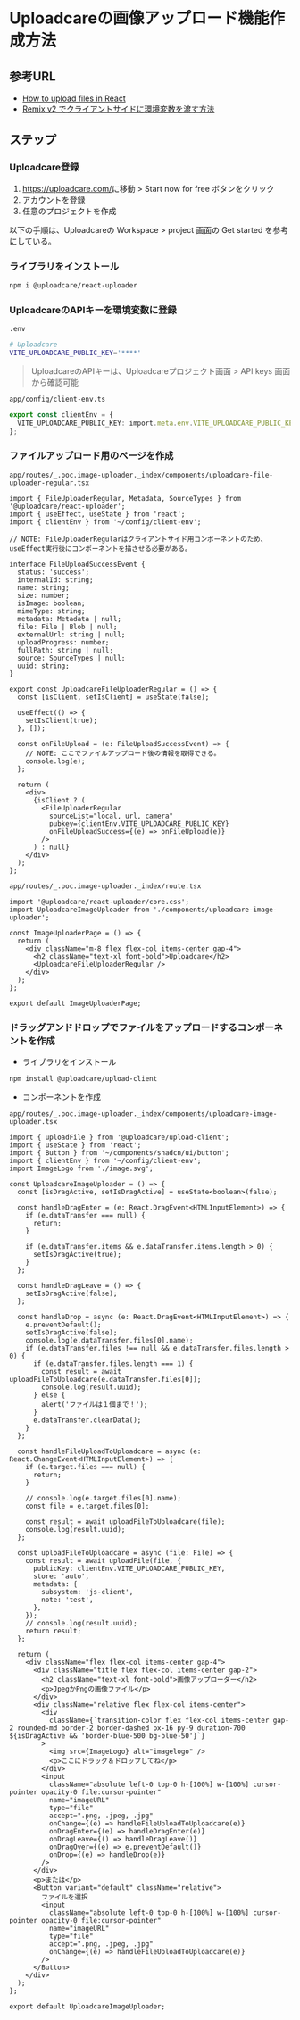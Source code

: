 # Uploadcareの画像アップロード機能作成方法

## 参考URL

- [How to upload files in React](https://uploadcare.com/blog/how-to-upload-file-in-react/)
- [Remix v2 でクライアントサイドに環境変数を渡す方法](https://www.gaji.jp/blog/2024/09/25/20881/)

## ステップ

### Uploadcare登録

1. <https://uploadcare.com/>に移動 > Start now for free ボタンをクリック
2. アカウントを登録
3. 任意のプロジェクトを作成

以下の手順は、Uploadcareの Workspace > project 画面の Get started を参考にしている。

### ライブラリをインストール

```sh
npm i @uploadcare/react-uploader
```

### UploadcareのAPIキーを環境変数に登録

`.env`

```sh
# Uploadcare
VITE_UPLOADCARE_PUBLIC_KEY='****'
```

> UploadcareのAPIキーは、Uploadcareプロジェクト画面 > API keys 画面から確認可能

`app/config/client-env.ts`

```ts
export const clientEnv = {
  VITE_UPLOADCARE_PUBLIC_KEY: import.meta.env.VITE_UPLOADCARE_PUBLIC_KEY,
};
```

### ファイルアップロード用のページを作成

`app/routes/_.poc.image-uploader._index/components/uploadcare-file-uploader-regular.tsx`

```tsx
import { FileUploaderRegular, Metadata, SourceTypes } from '@uploadcare/react-uploader';
import { useEffect, useState } from 'react';
import { clientEnv } from '~/config/client-env';

// NOTE: FileUploaderRegularはクライアントサイド用コンポーネントのため、useEffect実行後にコンポーネントを描させる必要がある。

interface FileUploadSuccessEvent {
  status: 'success';
  internalId: string;
  name: string;
  size: number;
  isImage: boolean;
  mimeType: string;
  metadata: Metadata | null;
  file: File | Blob | null;
  externalUrl: string | null;
  uploadProgress: number;
  fullPath: string | null;
  source: SourceTypes | null;
  uuid: string;
}

export const UploadcareFileUploaderRegular = () => {
  const [isClient, setIsClient] = useState(false);

  useEffect(() => {
    setIsClient(true);
  }, []);

  const onFileUpload = (e: FileUploadSuccessEvent) => {
    // NOTE: ここでファイルアップロード後の情報を取得できる。
    console.log(e);
  };

  return (
    <div>
      {isClient ? (
        <FileUploaderRegular
          sourceList="local, url, camera"
          pubkey={clientEnv.VITE_UPLOADCARE_PUBLIC_KEY}
          onFileUploadSuccess={(e) => onFileUpload(e)}
        />
      ) : null}
    </div>
  );
};
```

`app/routes/_.poc.image-uploader._index/route.tsx`

```tsx
import '@uploadcare/react-uploader/core.css';
import UploadcareImageUploader from './components/uploadcare-image-uploader';

const ImageUploaderPage = () => {
  return (
    <div className="m-8 flex flex-col items-center gap-4">
      <h2 className="text-xl font-bold">Uploadcare</h2>
      <UploadcareFileUploaderRegular />
    </div>
  );
};

export default ImageUploaderPage;
```

### ドラッグアンドドロップでファイルをアップロードするコンポーネントを作成

- ライブラリをインストール

```sh
npm install @uploadcare/upload-client
```

- コンポーネントを作成

`app/routes/_.poc.image-uploader._index/components/uploadcare-image-uploader.tsx`

```tsx
import { uploadFile } from '@uploadcare/upload-client';
import { useState } from 'react';
import { Button } from '~/components/shadcn/ui/button';
import { clientEnv } from '~/config/client-env';
import ImageLogo from './image.svg';

const UploadcareImageUploader = () => {
  const [isDragActive, setIsDragActive] = useState<boolean>(false);

  const handleDragEnter = (e: React.DragEvent<HTMLInputElement>) => {
    if (e.dataTransfer === null) {
      return;
    }

    if (e.dataTransfer.items && e.dataTransfer.items.length > 0) {
      setIsDragActive(true);
    }
  };

  const handleDragLeave = () => {
    setIsDragActive(false);
  };

  const handleDrop = async (e: React.DragEvent<HTMLInputElement>) => {
    e.preventDefault();
    setIsDragActive(false);
    console.log(e.dataTransfer.files[0].name);
    if (e.dataTransfer.files !== null && e.dataTransfer.files.length > 0) {
      if (e.dataTransfer.files.length === 1) {
        const result = await uploadFileToUploadcare(e.dataTransfer.files[0]);
        console.log(result.uuid);
      } else {
        alert('ファイルは１個まで！');
      }
      e.dataTransfer.clearData();
    }
  };

  const handleFileUploadToUploadcare = async (e: React.ChangeEvent<HTMLInputElement>) => {
    if (e.target.files === null) {
      return;
    }

    // console.log(e.target.files[0].name);
    const file = e.target.files[0];

    const result = await uploadFileToUploadcare(file);
    console.log(result.uuid);
  };

  const uploadFileToUploadcare = async (file: File) => {
    const result = await uploadFile(file, {
      publicKey: clientEnv.VITE_UPLOADCARE_PUBLIC_KEY,
      store: 'auto',
      metadata: {
        subsystem: 'js-client',
        note: 'test',
      },
    });
    // console.log(result.uuid);
    return result;
  };

  return (
    <div className="flex flex-col items-center gap-4">
      <div className="title flex flex-col items-center gap-2">
        <h2 className="text-xl font-bold">画像アップローダー</h2>
        <p>JpegかPngの画像ファイル</p>
      </div>
      <div className="relative flex flex-col items-center">
        <div
          className={`transition-color flex flex-col items-center gap-2 rounded-md border-2 border-dashed px-16 py-9 duration-700 ${isDragActive && 'border-blue-500 bg-blue-50'}`}
        >
          <img src={ImageLogo} alt="imagelogo" />
          <p>ここにドラッグ＆ドロップしてね</p>
        </div>
        <input
          className="absolute left-0 top-0 h-[100%] w-[100%] cursor-pointer opacity-0 file:cursor-pointer"
          name="imageURL"
          type="file"
          accept=".png, .jpeg, .jpg"
          onChange={(e) => handleFileUploadToUploadcare(e)}
          onDragEnter={(e) => handleDragEnter(e)}
          onDragLeave={() => handleDragLeave()}
          onDragOver={(e) => e.preventDefault()}
          onDrop={(e) => handleDrop(e)}
        />
      </div>
      <p>または</p>
      <Button variant="default" className="relative">
        ファイルを選択
        <input
          className="absolute left-0 top-0 h-[100%] w-[100%] cursor-pointer opacity-0 file:cursor-pointer"
          name="imageURL"
          type="file"
          accept=".png, .jpeg, .jpg"
          onChange={(e) => handleFileUploadToUploadcare(e)}
        />
      </Button>
    </div>
  );
};

export default UploadcareImageUploader;
```

